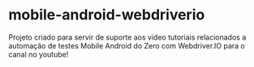 # mobile-android-webdriverio
Projeto criado para servir de suporte aos video tutoriais relacionados a automação de testes Mobile Android do Zero com Webdriver.IO para o canal no youtube!
